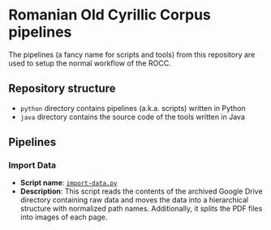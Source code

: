 # Romanian Old Cyrillic Corpus pipelines #

The pipelines (a fancy name for scripts and tools) from this repository are used to setup the normal workflow of the ROCC.

## Repository structure ##

- `python` directory contains pipelines (a.k.a. scripts) written in Python
- `java` directory contains the source code of the tools written in Java

## Pipelines ##

### Import Data ###

- **Script name**: [`import-data.py`](./python/import-data.py)
- **Description**: This script reads the contents of the archived Google Drive directory containing raw data and moves the data into a hierarchical structure with normalized path names. Additionally, it splits the PDF files into images of each page.
